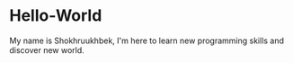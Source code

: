 # Hello-World


My name is Shokhruukhbek, I'm here to learn new programming skills and discover new world.
